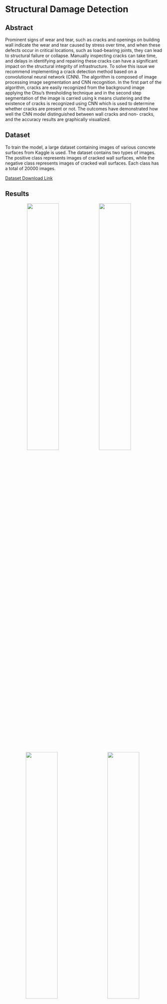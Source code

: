 
# Structural Damage Detection

## Abstract
Prominent signs of wear and tear, such as cracks and openings on building wall indicate the wear and tear caused by stress over time, and when these defects occur in critical locations, such as load-bearing joints, they can lead to structural failure or collapse. Manually inspecting cracks can take time, and delays in identifying and repairing these cracks can have a significant impact on the structural integrity of infrastructure. To solve this issue we recommend implementing a crack detection method based on a convolutional neural network (CNN). The algorithm is composed of image processing image segmentation and CNN recognition. In the first part of the algorithm, cracks are easily recognized from the background image applying the Otsu’s thresholding technique and in the second step segmentation of the image is carried using k means clustering and the existence of cracks is recognized using CNN which is used to determine whether cracks are present or not. The outcomes have demonstrated how well the CNN model distinguished between wall cracks and non- cracks, and the accuracy results are graphically visualized.

## Dataset 
To train the model, a large dataset containing images of various concrete surfaces from Kaggle is used. The dataset contains two types of images. The positive class represents images of cracked wall surfaces, while the negative class represents images of cracked wall surfaces. Each class has a total of 20000 images.

[Dataset Download Link](https://www.kaggle.com/datasets/arunrk7/surface-crack-detection)
## Results
<p align="center">
  <img alt="" src="https://github.com/SuhaanTonse/Structural_Damage_Detection/issues/1#issuecomment-1553336550" width="45%">
  <img alt="" src="https://github.com/SuhaanTonse/Structural_Damage_Detection/issues/1#issuecomment-1553340959" width="45%">
  &nbsp; &nbsp; &nbsp; &nbsp;
  <img alt="" src="https://github.com/SuhaanTonse/Structural_Damage_Detection/issues/1#issuecomment-1553341367" width="45%">
  &nbsp; &nbsp; &nbsp; &nbsp; 
  <img alt="" src="https://github.com/SuhaanTonse/Structural_Damage_Detection/issues/1#issuecomment-1553343010" width="45%">
  &nbsp; &nbsp; &nbsp; &nbsp; 

</p>



